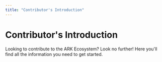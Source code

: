 ```yaml
---
title: "Contributor's Introduction"
---
```


# Contributor's Introduction

Looking to contribute to the ARK Ecosystem? Look no further! Here you'll find all the information you need to get started.
